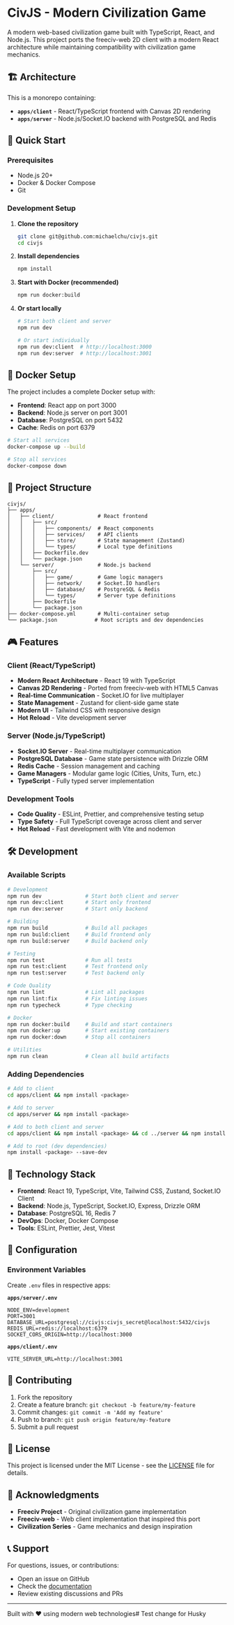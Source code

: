 # CivJS - Modern Civilization Game

A modern web-based civilization game built with TypeScript, React, and Node.js. This project ports the freeciv-web 2D client with a modern React architecture while maintaining compatibility with civilization game mechanics.

## 🏗️ Architecture

This is a monorepo containing:

- **`apps/client`** - React/TypeScript frontend with Canvas 2D rendering
- **`apps/server`** - Node.js/Socket.IO backend with PostgreSQL and Redis

## 🚀 Quick Start

### Prerequisites
- Node.js 20+
- Docker & Docker Compose
- Git

### Development Setup

1. **Clone the repository**
   ```bash
   git clone git@github.com:michaelchu/civjs.git
   cd civjs
   ```

2. **Install dependencies**
   ```bash
   npm install
   ```

3. **Start with Docker (recommended)**
   ```bash
   npm run docker:build
   ```

4. **Or start locally**
   ```bash
   # Start both client and server
   npm run dev
   
   # Or start individually
   npm run dev:client  # http://localhost:3000
   npm run dev:server  # http://localhost:3001
   ```

## 🐳 Docker Setup

The project includes a complete Docker setup with:

- **Frontend**: React app on port 3000
- **Backend**: Node.js server on port 3001  
- **Database**: PostgreSQL on port 5432
- **Cache**: Redis on port 6379

```bash
# Start all services
docker-compose up --build

# Stop all services  
docker-compose down
```

## 📁 Project Structure

```
civjs/
├── apps/
│   ├── client/              # React frontend
│   │   ├── src/
│   │   │   ├── components/  # React components
│   │   │   ├── services/    # API clients
│   │   │   ├── store/       # State management (Zustand)
│   │   │   └── types/       # Local type definitions
│   │   ├── Dockerfile.dev
│   │   └── package.json
│   └── server/              # Node.js backend
│       ├── src/
│       │   ├── game/        # Game logic managers
│       │   ├── network/     # Socket.IO handlers
│       │   ├── database/    # PostgreSQL & Redis
│       │   └── types/       # Server type definitions
│       ├── Dockerfile
│       └── package.json
├── docker-compose.yml       # Multi-container setup
└── package.json            # Root scripts and dev dependencies
```

## 🎮 Features

### Client (React/TypeScript)
- **Modern React Architecture** - React 19 with TypeScript
- **Canvas 2D Rendering** - Ported from freeciv-web with HTML5 Canvas
- **Real-time Communication** - Socket.IO for live multiplayer
- **State Management** - Zustand for client-side game state
- **Modern UI** - Tailwind CSS with responsive design
- **Hot Reload** - Vite development server

### Server (Node.js/TypeScript)
- **Socket.IO Server** - Real-time multiplayer communication
- **PostgreSQL Database** - Game state persistence with Drizzle ORM
- **Redis Cache** - Session management and caching
- **Game Managers** - Modular game logic (Cities, Units, Turn, etc.)
- **TypeScript** - Fully typed server implementation

### Development Tools
- **Code Quality** - ESLint, Prettier, and comprehensive testing setup
- **Type Safety** - Full TypeScript coverage across client and server
- **Hot Reload** - Fast development with Vite and nodemon

## 🛠️ Development

### Available Scripts

```bash
# Development
npm run dev              # Start both client and server
npm run dev:client       # Start only frontend
npm run dev:server       # Start only backend

# Building
npm run build            # Build all packages
npm run build:client     # Build frontend only
npm run build:server     # Build backend only

# Testing
npm run test             # Run all tests
npm run test:client      # Test frontend only
npm run test:server      # Test backend only

# Code Quality
npm run lint             # Lint all packages
npm run lint:fix         # Fix linting issues
npm run typecheck        # Type checking

# Docker
npm run docker:build     # Build and start containers
npm run docker:up        # Start existing containers
npm run docker:down      # Stop all containers

# Utilities
npm run clean            # Clean all build artifacts
```

### Adding Dependencies

```bash
# Add to client
cd apps/client && npm install <package>

# Add to server  
cd apps/server && npm install <package>

# Add to both client and server
cd apps/client && npm install <package> && cd ../server && npm install <package>

# Add to root (dev dependencies)
npm install <package> --save-dev
```

## 🎯 Technology Stack

- **Frontend**: React 19, TypeScript, Vite, Tailwind CSS, Zustand, Socket.IO Client
- **Backend**: Node.js, TypeScript, Socket.IO, Express, Drizzle ORM
- **Database**: PostgreSQL 16, Redis 7
- **DevOps**: Docker, Docker Compose
- **Tools**: ESLint, Prettier, Jest, Vitest

## 🔧 Configuration

### Environment Variables

Create `.env` files in respective apps:

**`apps/server/.env`**
```
NODE_ENV=development
PORT=3001
DATABASE_URL=postgresql://civjs:civjs_secret@localhost:5432/civjs
REDIS_URL=redis://localhost:6379
SOCKET_CORS_ORIGIN=http://localhost:3000
```

**`apps/client/.env`**
```
VITE_SERVER_URL=http://localhost:3001
```

## 🤝 Contributing

1. Fork the repository
2. Create a feature branch: `git checkout -b feature/my-feature`
3. Commit changes: `git commit -m 'Add my feature'`
4. Push to branch: `git push origin feature/my-feature`
5. Submit a pull request

## 📄 License

This project is licensed under the MIT License - see the [LICENSE](LICENSE) file for details.

## 🙏 Acknowledgments

- **Freeciv Project** - Original civilization game implementation
- **Freeciv-web** - Web client implementation that inspired this port
- **Civilization Series** - Game mechanics and design inspiration

## 📞 Support

For questions, issues, or contributions:
- Open an issue on GitHub
- Check the [documentation](docs/)
- Review existing discussions and PRs

---

Built with ❤️ using modern web technologies# Test change for Husky
